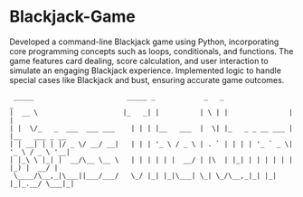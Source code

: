 # Blackjack-Game
Developed a command-line Blackjack game using Python, incorporating core programming concepts such as loops, conditionals, and functions. The game features card dealing, score calculation, and user interaction to simulate an engaging Blackjack experience. Implemented logic to handle special cases like Blackjack and bust, ensuring accurate game outcomes.
```plaintext
 _____                       _____ _            _   _                 _               
|  __ \                     |_   _| |          | \ | |               | |              
| |  \/_   _  ___  ___ ___    | | | |__   ___  |  \| |_   _ _ __ ___ | |__   ___ _ __ 
| | __| | | |/ _ \/ __/ __|   | | | '_ \ / _ \ | . ` | | | | '_ ` _ \| '_ \ / _ \ '__|
| |_\ \ |_| |  __/\__ \__ \   | | | | | |  __/ | |\  | |_| | | | | | | |_) |  __/ |   
 \____/\__,_|\___||___/___/   \_/ |_| |_|\___| \_| \_/\__,_|_| |_| |_|_.__/ \___|_|   

